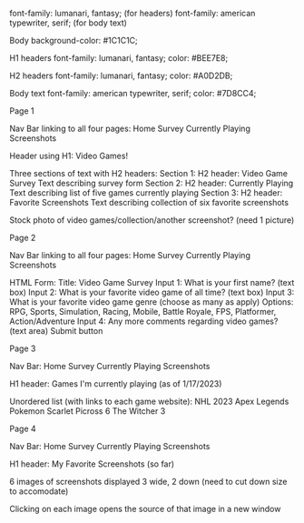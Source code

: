font-family: lumanari, fantasy; (for headers)
font-family: american typewriter, serif; (for body text)

<head>
	<link rel='stylesheet' type='text/css' href='layout.css'>
</head>

Body
	background-color: #1C1C1C;

H1 headers
	font-family: lumanari, fantasy;
	color: #BEE7E8;

H2 headers
	font-family: lumanari, fantasy;
	color: #A0D2DB;

Body text
	font-family: american typewriter, serif;
	color: #7D8CC4;

Page 1

Nav Bar linking to all four pages: Home  Survey  Currently Playing  Screenshots

Header using H1: Video Games!

Three sections of text with H2 headers:
	Section 1: H2 header: Video Game Survey
		Text describing survey form
	Section 2: H2 header: Currently Playing
		Text describing list of five games currently playing
	Section 3: H2 header: Favorite Screenshots
		Text describing collection of six favorite screenshots

Stock photo of video games/collection/another screenshot? (need 1 picture)


Page 2

Nav Bar linking to all four pages: Home  Survey  Currently Playing  Screenshots

HTML Form:
	Title: Video Game Survey
	Input 1: What is your first name? (text box)
	Input 2: What is your favorite video game of all time? (text box)
	Input 3: What is your favorite video game genre (choose as many as apply)
		Options: RPG, Sports, Simulation, Racing, Mobile, Battle Royale, FPS, Platformer, Action/Adventure
	Input 4: Any more comments regarding video games? (text area)
	Submit button


Page 3

Nav Bar: Home  Survey  Currently Playing  Screenshots

H1 header: Games I'm currently playing (as of 1/17/2023)

Unordered list (with links to each game website):
	NHL 2023
	Apex Legends
	Pokemon Scarlet
	Picross 6
	The Witcher 3


Page 4

Nav Bar: Home  Survey  Currently Playing  Screenshots

H1 header: My Favorite Screenshots (so far)

6 images of screenshots displayed 3 wide, 2 down (need to cut down size to accomodate)

Clicking on each image opens the source of that image in a new window
